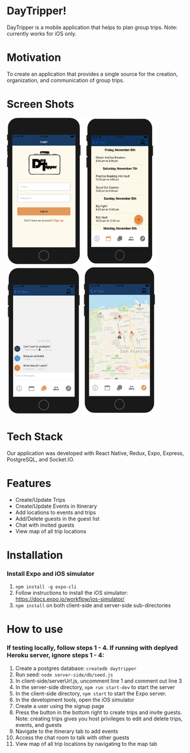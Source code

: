 # DayTripper!
DayTripper is a mobile application that helps to plan group trips.
Note: currently works for iOS only.
# Motivation
To create an application that provides a single source for the creation, organization, and communication of group trips.
# Screen Shots
<div>
<img src="client-side/assets/Login screen - background.png" width="200" height="400" />
<img src="client-side/assets/itinerary-background.png" width="200" height="400" /> 
<img src="client-side/assets/chat_screen-background.png" width="200" height="400" />
<img src="client-side/assets/map_screen-background.png" width="200" height="400" />
</div>

# Tech Stack
Our application was developed with React Native, Redux, Expo, Express, PostgreSQL, and Socket.IO.
# Features
- Create/Update Trips
- Create/Update Events in Itinerary
- Add locations to events and trips
- Add/Delete guests in the guest list
- Chat with invited guests
- View map of all trip locations
# Installation
### Install Expo and iOS simulator
1. `npm install -g expo-cli`
2. Follow instructions to install the iOS simulator: https://docs.expo.io/workflow/ios-simulator/
3. `npm install` on both client-side and server-side sub-directories
# How to use
### If testing locally, follow steps 1 - 4. If running with deplyed Heroku server, ignore steps 1 - 4:
1. Create a postgres database: `createdb daytripper`
2. Run seed: `node server-side/db/seed.js`
3. In client-side/serverUrl.js, uncomment line 1 and comment out line 3
4. In the server-side directory, `npm run start-dev` to start the server
5. In the client-side directory, `npm start` to start the Expo server.
6. In the development tools, open the iOS simulator
7. Create a user using the signup page
8. Press the button in the bottom right to create trips and invite guests. Note: creating trips gives you host privileges to edit and delete trips, events, and guests
9. Navigate to the itinerary tab to add events
10. Access the chat room to talk with other guests
11. View map of all trip locations by navigating to the map tab
